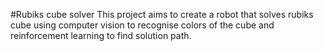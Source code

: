 #Rubiks cube solver
This project aims to create a robot that solves rubiks cube using computer vision to recognise colors of the cube and reinforcement learning to find solution path.